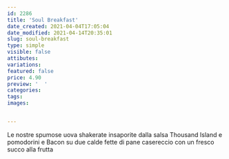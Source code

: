 ```yaml
---
id: 2286
title: 'Soul Breakfast'
date_created: 2021-04-04T17:05:04
date_modified: 2021-04-14T20:35:01
slug: soul-breakfast
type: simple
visible: false
attibutes: 
variations:
featured: false
price: 4.90
preview: '  '
categories: 
tags: 
images: 


---
```


<p>Le nostre spumose uova shakerate insaporite dalla salsa Thousand Island e pomodorini e Bacon su due calde fette di pane casereccio con un fresco succo alla frutta</p>

